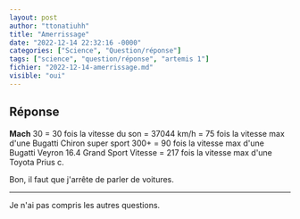 ```yaml
---
layout: post
author: "ttonatiuhh"
title: "Amerrissage"
date: "2022-12-14 22:32:16 -0000"
categories: ["Science", "Question/réponse"]
tags: ["science", "question/réponse", "artemis 1"]
fichier: "2022-12-14-amerrissage.md"
visible: "oui"
---
```


## Réponse

**Mach** 30 = 30 fois la vitesse du son = 37044 km/h = 75 fois la vitesse max d'une Bugatti Chiron super sport 300+ = 90 fois la vitesse max d'une Bugatti Veyron 16.4 Grand Sport Vitesse = 217 fois la vitesse max d'une Toyota Prius c.

Bon, il faut que j'arrête de parler de voitures.

---






Je n'ai pas compris les autres questions.